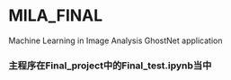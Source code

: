 # MILA_FINAL
Machine Learning in Image Analysis GhostNet application
### 主程序在Final_project中的Final_test.ipynb当中
